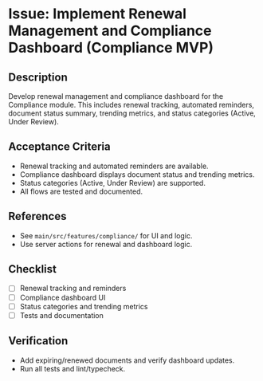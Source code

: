 # Issue: Implement Renewal Management and Compliance Dashboard (Compliance MVP)

## Description
Develop renewal management and compliance dashboard for the Compliance module. This includes renewal tracking, automated reminders, document status summary, trending metrics, and status categories (Active, Under Review).

## Acceptance Criteria
- Renewal tracking and automated reminders are available.
- Compliance dashboard displays document status and trending metrics.
- Status categories (Active, Under Review) are supported.
- All flows are tested and documented.

## References
- See `main/src/features/compliance/` for UI and logic.
- Use server actions for renewal and dashboard logic.

## Checklist
- [ ] Renewal tracking and reminders
- [ ] Compliance dashboard UI
- [ ] Status categories and trending metrics
- [ ] Tests and documentation

## Verification
- Add expiring/renewed documents and verify dashboard updates.
- Run all tests and lint/typecheck.
